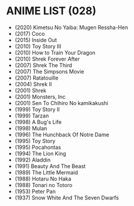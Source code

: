 # ANIME LIST (028)

- (2020) Kimetsu No Yaiba: Mugen Ressha-Hen
- (2017) Coco
- (2015) Inside Out
- (2010) Toy Story III
- (2010) How to Train Your Dragon
- (2010) Shrek Forever After
- (2007) Shrek The Third
- (2007) The Simpsons Movie
- (2007) Ratatouille
- (2004) Shrek II
- (2001) Shrek
- (2001) Monsters, Inc
- (2001) Sen To Chihiro No kamikakushi
- (1999) Toy Story II
- (1999) Tarzan
- (1998) A Bug's Life
- (1998) Mulan
- (1996) The Hunchback Of Notre Dame
- (1995) Toy Story
- (1995) Pocahontas
- (1994) The Lion King
- (1992) Aladdin
- (1991) Beauty And The Beast
- (1989) The Little Mermaid
- (1988) Hotaru No Haka
- (1988) Tonari no Totoro
- (1953) Peter Pan
- (1937) Snow White And The Seven Dwarfs